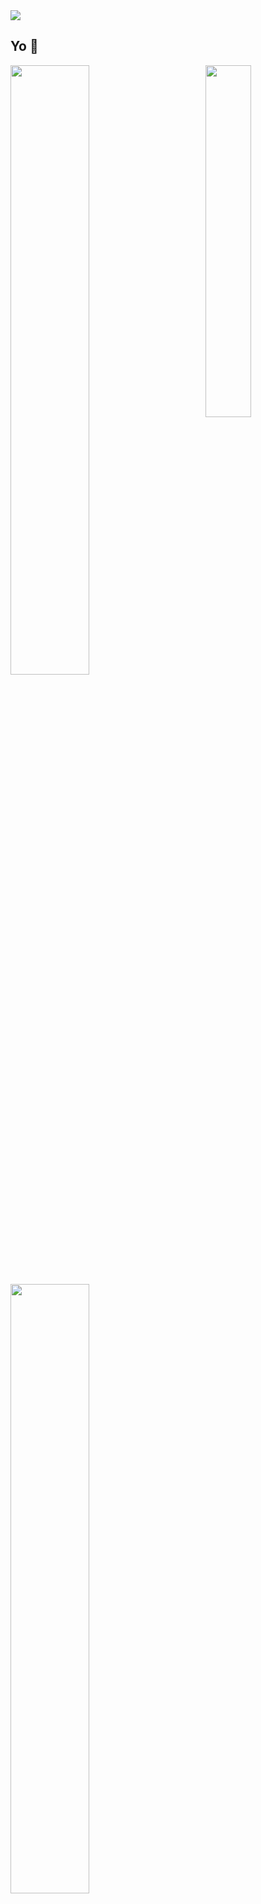 <img align="center" height="auto" src="https://github.com/cat-milk/Anime-Girls-Holding-Programming-Books/blob/master/Python/Marin_Kitagawa_automate_the_boring_stuff_with_python.png"/>

## Yo 👋

<img align="right" width="38%" src="https://cdn.waifu.im/7581.jpg"/>

  <a href="https://github.com/MhankBarBar"><img width="50%" src="https://github-readme-stats.vercel.app/api?username=MhankBarBar&theme=radical&title_color=ff3068"></a>
  <a href="https://github.com/MhankBarBar"><img width="50%" src="http://github-readme-streak-stats.herokuapp.com/?user=MhankBarBar&theme=radical&date_format=M%20j%5B%2C%20Y%5D&ring=ff3068&fire=ff3068&sideNums=ff3068"></a>

<p align="left">
  <a href="https://discord.com/users/807066456310546442"><img src="https://lanyard.cnrad.dev/api/807066456310546442?borderRadius=20px&bg=00000000" alt="Discord" /></a>
    <img alt="views" title="GitHub profile views" src="https://visitor-badge.glitch.me/badge?page_id=mhankbarbar&style=for-the-badge&color=7c007c&lcolor=640464&logo=AngelList&logoColor=white"/></a>
</p>
<p align="right">
  <a href="https://git.io/typing-svg"><img src="https://readme-typing-svg.demolab.com?font=Fira+Code&size=20&pause=1000&color=B918F7&width=435&lines=I'm+currently+learning+C%2B%2B+%E2%9D%A4%EF%B8%8F" alt="Typing SVG" /></a>
</p>

## 🕛 Wakatime
<p align="center">
  <a href="https://wakatime.com/@fc8062f4-99e5-4965-95a6-6378e2d22707"><img src="https://wakatime.com/badge/user/fc8062f4-99e5-4965-95a6-6378e2d22707.svg"/></a></br>
  <a href="https://wakatime.com/@MhankBarBar"><img src="https://github-readme-stats.vercel.app/api/wakatime?username=MhankBarBar"/></a>
</p>

